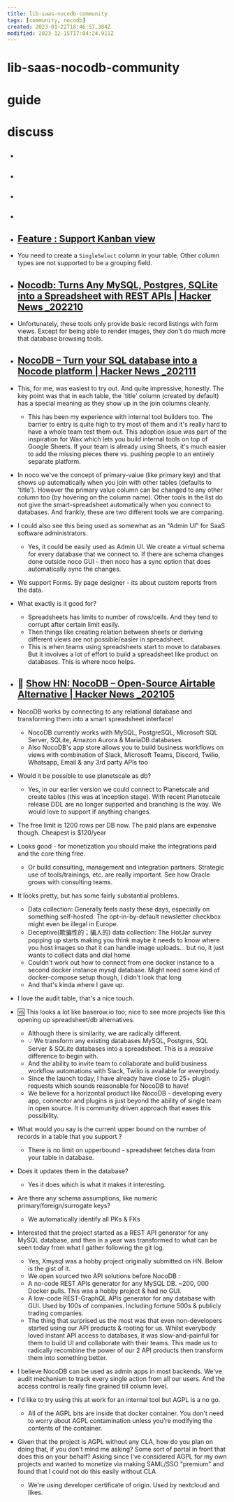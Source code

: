 ```yaml
---
title: lib-saas-nocodb-community
tags: [community, nocodb]
created: 2023-01-22T18:46:57.384Z
modified: 2023-12-15T17:04:24.911Z
---
```


# lib-saas-nocodb-community

# guide

# discuss
- ## 

- ## 

- ## 

- ## 

- ## [Feature : Support Kanban view](https://github.com/nocodb/nocodb/issues/140)
- You need to create a `SingleSelect` column in your table. Other column types are not supported to be a grouping field.

- ## [Nocodb: Turns Any MySQL, Postgres, SQLite into a Spreadsheet with REST APIs | Hacker News _202210](https://news.ycombinator.com/item?id=33078798)

- Unfortunately, these tools only provide basic record listings with form views. Except for being able to render images, they don't do much more that database browsing tools.

- ## [NocoDB – Turn your SQL database into a Nocode platform | Hacker News _202111](https://news.ycombinator.com/item?id=29176436)
- This, for me, was easiest to try out. And quite impressive, honestly. The key point was that in each table, the 'title' column (created by default) has a special meaning as they show up in the join columns cleanly.
  - This has been my experience with internal tool builders too. The barrier to entry is quite high to try most of them and it's really hard to have a whole team test them out. This adoption issue was part of the inspiration for Wax which lets you build internal tools on top of Google Sheets. If your team is already using Sheets, it's much easier to add the missing pieces there vs. pushing people to an entirely separate platform.
- In noco we've the concept of primary-value (like primary key) and that shows up automatically when you join with other tables (defaults to 'title'). However the primary value column can be changed to any other column too (by hovering on the column name). Other tools in the list do not give the smart-spreadsheet automatically when you connect to databases. And frankly, these are two different tools we are comparing.

- I could also see this being used as somewhat as an "Admin UI" for SaaS software administrators.
  - Yes, it could be easily used as Admin UI. We create a virtual schema for every database that we connect to. If there are schema changes done outside noco GUI - then noco has a sync option that does automatically sync the changes.

- We support Forms. By page designer - its about custom reports from the data.

- What exactly is it good for?
  - Spreadsheets has limits to number of rows/cells. And they tend to corrupt after certain limit easily. 
  - Then things like creating relation between sheets or deriving different views are not possible/easier in spreadsheet. 
  - This is when teams using spreadsheets start to move to databases. But it involves a lot of effort to build a spreadsheet like product on databases. This is where noco helps.

- ## 🚀 [Show HN: NocoDB – Open-Source Airtable Alternative | Hacker News _202105](https://news.ycombinator.com/item?id=27303783)
- NocoDB works by connecting to any relational database and transforming them into a smart spreadsheet interface!
  - NocoDB currently works with MySQL, PostgreSQL, Microsoft SQL Server, SQLite, Amazon Aurora & MariaDB databases.
  - Also NocoDB's app store allows you to build business workflows on views with combination of Slack, Microsoft Teams, Discord, Twilio, Whatsapp, Email & any 3rd party APIs too

- Would it be possible to use planetscale as db?
  - Yes, in our earlier version we could connect to Planetscale and create tables (this was at inception stage). With recent Planetscale release DDL are no longer supported and branching is the way. We would love to support if anything changes.

- The free limit is 1200 rows per DB now. The paid plans are expensive though. Cheapest is $120/year
- Looks good - for monetization you should make the integrations paid and the core thing free.
  - Or build consulting, management and integration partners. Strategic use of tools/trainings, etc. are really important. See how Oracle grows with consulting teams.

- It looks pretty, but has some fairly substantial problems.
  - Data collection: Generally feels nasty these days, especially on something self-hosted. The opt-in-by-default newsletter checkbox might even be illegal in Europe. 
  - Deceptive(欺骗性的；骗人的) data collection: The HotJar survey popping up starts making you think maybe it needs to know where you host images so that it can handle image uploads... but no, it just wants to collect data and dial home
  - Couldn't work out how to connect from one docker instance to a second docker instance mysql database. Might need some kind of docker-compose setup though, I didn't look that long
  - And that's kinda where I gave up.

- I love the audit table, that's a nice touch.

- 🆚️ This looks a lot like baserow.io too; nice to see more projects like this opening up spreadsheet/db alternatives.
  - Although there is similarity, we are radically different.
  - 💡 We transform any existing databases MySQL, Postgres, SQL Server & SQLite databases into a spreadsheet. This is a _massive_ difference to begin with. 
  - And the ability to invite team to collaborate and build business workflow automations with Slack, Twilio is available for everybody. 
  - Since the launch today, I have already have close to 25+ plugin requests which sounds reasonable for NocoDB to have! 
  - We believe for a horizontal product like NocoDB - developing every app, connector and plugins is just beyond the ability of single team in open source. It is community driven approach that eases this possibility.
- What would you say is the current upper bound on the number of records in a table that you support ?
  - There is no limit on upperbound - spreadsheet fetches data from your table in database.
- Does it updates them in the database?
  - Yes it does which is what it makes it interesting.
- Are there any schema assumptions, like numeric primary/foreign/surrogate keys?
  - We automatically identify all PKs & FKs

- Interested that the project started as a REST API generator for any MySQL database, and then in a year was transformed to what can be seen today from what I gather following the git log.
  - Yes, Xmysql was a hobby project originally submitted on HN. Below is the gist of it.
  - We open sourced two API solutions before NocoDB : 
  - A no-code REST APIs generator for any MySQL DB. ~200, 000 Docker pulls. This was a hobby project & had no GUI. 
  - A low-code REST-GraphQL APIs generator for any database with GUI. Used by 100s of companies. Including fortune 500s & publicly trading companies.
  - The thing that surprised us the most was that even non-developers started using our API products & rooting for us. Whilst everybody loved instant API access to databases, it was slow-and-painful for them to build UI and collaborate with their teams. This made us to radically recombine the power of our 2 API products then transform them into something better.

- I believe NocoDB can be used as admin apps in most backends. We've audit mechanism to track every single action from all our users. And the access control is really fine grained till column level.

- I'd like to try using this at work for an internal tool but AGPL is a no go.
  - All of the AGPL bits are inside that docker container. You don't need to worry about AGPL contamination unless you're modifying the contents of the container.

- Given that the project is AGPL without any CLA, how do you plan on doing that, if you don't mind me asking? Some sort of portal in front that does this on your behalf? Asking since I've considered AGPL for my own projects and wanted to monetize via making SAML/SSO "premium" and found that I could not do this easily without CLA
  - We're using developer certificate of origin. Used by nextcloud and likes.
